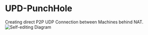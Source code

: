 # UPD-PunchHole
Creating direct P2P UDP Connection between Machines behind NAT.
![Self-editing Diagram](https://github.com/avivfox93/UPD-PunchHole/blob/master/Diagram.svg)

